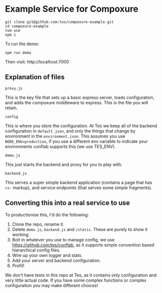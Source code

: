 # Example Service for Compoxure

```
git clone git@github.com:tes/compoxure-example.git
cd compoxure-example
nvm use
npm i
```

To run the demo:

```
npm run demo
```

Then visit:  http://localhost:7000

## Explanation of files

`proxy.js`

This is the key file that sets up a basic express server, loads configuration, and adds the compoxure middleware to express.  This is the file you will retain.

`config`

This is where you store the configuration.  At Tes we keep all of the backend configuration in `default.json`, and only the things that change by environment in the `environment.json`.  This assumes you use `NODE_ENV=production`, if you use a different env variable to indicate your environments conflab supports this (we use TES_ENV).

`demo.js`

This just starts the backend and proxy for you to play with.

`backend.js`

This serves a super simple backend application (contains a page that has `cx-` markup), and service endpoints (that serves some simple fragments).

## Converting this into a real service to use

To productionise this, I'd do the following:

1.  Clone the repo, rename it.
2.  Delete `demo.js`, `backend.js` and `/static`.  These are purely to show it working.
2.  Bolt in whatever you use to manage config, we use https://github.com/tes/conflab, as it supports simple convention based hierarchical config files.
3.  Wire up your own logger and stats.
4.  Add your server and backend configuration.
5.  Profit!

We don't have tests in this repo at Tes, as it contains only configuration and very little actual code.  If you have some complex functions or complex configuration you may make different choices!